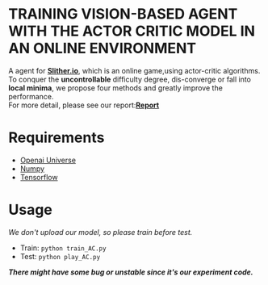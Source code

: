 # TRAINING VISION-BASED AGENT WITH THE ACTOR CRITIC MODEL IN AN ONLINE ENVIRONMENT
A agent for [**Slither.io**](http://slither.io/), 
which is an online game,using actor-critic algorithms.
To conquer the **uncontrollable** difficulty degree, 
dis-converge or fall into **local minima**, we propose four methods and greatly improve the performance.  
For more detail, please see our report:[**Report**](TRAINING-VISION-BASED-AGENT-WITH-THE-ACTOR-CRITIC-MODEL-IN-AN-ONLINE-ENVIRONMENT.pdf)
# Requirements
* [Openai Universe](https://github.com/openai/universe)
* [Numpy](http://www.numpy.org/)
* [Tensorflow](https://www.tensorflow.org/)
# Usage
*We don't upload our model, so please train before test.*
* Train: `python train_AC.py`
* Test: `python play_AC.py`

***There might have some bug or unstable since it's our experiment code.***
